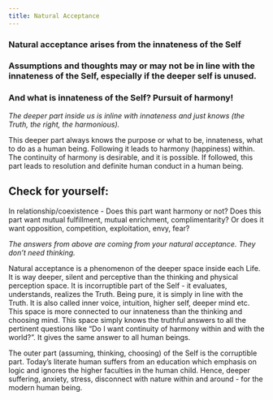 ```yaml
---
title: Natural Acceptance
---
```

### Natural acceptance arises from the innateness of the Self

### Assumptions and thoughts may or may not be in line with the innateness of the Self, especially if the deeper self is unused.

### And what is innateness of the Self? Pursuit of harmony!

*The deeper part inside us is inline with innateness and just knows (the Truth, the right, the harmonious).*

This deeper part always knows the purpose or what to be, innateness, what to do as a human being. Following it leads to harmony (happiness) within. The continuity of harmony is desirable, and it is possible. If followed, this part leads to resolution and definite human conduct in a human being.

##  **Check for yourself:**

In relationship/coexistence - Does this part want harmony or not? Does this part want mutual fulfillment, mutual enrichment, complimentarity? Or does it want opposition, competition, exploitation, envy, fear?

*The answers from above are coming from your natural acceptance. They don’t need thinking.*

Natural acceptance is a phenomenon of the deeper space inside each Life. It is way deeper, silent and perceptive than the thinking and physical perception space. It is incorruptible part of the Self - it evaluates, understands, realizes the Truth. Being pure, it is simply in line with the Truth. It is also called inner voice, intuition, higher self, deeper mind etc. This space is more connected to our innateness than the thinking and choosing mind. This space simply knows the truthful answers to all the pertinent questions like “Do I want continuity of harmony within and with the world?”. It gives the same answer to all human beings.

The outer part (assuming, thinking, choosing) of the Self is the corruptible part. Today’s literate human suffers from an education which emphasis on logic and ignores the higher faculties in the human child. Hence, deeper suffering, anxiety, stress, disconnect with nature within and around - for the modern human being.
